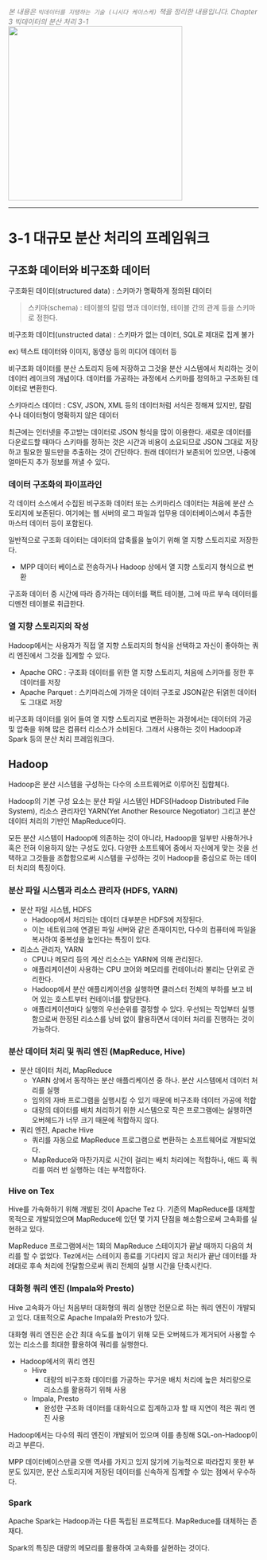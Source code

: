 <span style='color:gray'> *본 내용은 `빅데이터를 지탱하는 기술 (니시다 케이스케)` 책을 정리한 내용입니다.* <span>
<span style='color:gray'> *Chapter 3 빅데이터의 분산 처리 3-1* <span> <br>
<img src=https://velog.velcdn.com/images/suhyun-guri/post/09cb1adf-fd87-4be0-bbd1-7ecba34241a3/image.jpg width=350>
<hr />

# 3-1 대규모 분산 처리의 프레임워크

## 구조화 데이터와 비구조화 데이터

구조화된 데이터(structured data) : 스키마가 명확하게 정의된 데이터

> 스키마(schema) : 테이블의 칼럼 명과 데이터형, 테이블 간의 관계 등을 스키마로 정한다.
> 

비구조화 데이터(unstructed data) : 스키마가 없는 데이터, SQL로 제대로 집계 불가

ex) 텍스트 데이터와 이미지, 동영상 등의 미디어 데이터 등

비구조화 데이터를 분산 스토리지 등에 저장하고 그것을 분산 시스템에서 처리하는 것이 데이터 레이크의 개념이다. 데이터를 가공하는 과정에서 스키마를 정의하고 구조화된 데이터로 변환한다.

스키마리스 데이터 : CSV, JSON, XML 등의 데이터처럼 서식은 정해져 있지만, 칼럼 수나 데이터형이 명확하지 않은 데이터

최근에는 인터넷을 주고받는 데이터로 JSON 형식을 많이 이용한다. 새로운 데이터를 다운로드할 때마다 스키마를 정하는 것은 시간과 비용이 소요되므로 JSON 그대로 저장하고 필요한 필드만을 추출하는 것이 간단하다. 원래 데이터가 보존되어 있으면, 나중에 얼마든지 추가 정보를 꺼낼 수 있다.

### 데이터 구조화의 파이프라인

각 데이터 소스에서 수집된 비구조화 데이터 또는 스키마리스 데이터는 처음에 분산 스토리지에 보존된다. 여기에는 웹 서버의 로그 파일과 업무용 데이터베이스에서 추출한 마스터 데이터 등이 포함된다.

일반적으로 구조화 데이터는 데이터의 압축률을 높이기 위해 열 지향 스토리지로 저장한다. 

- MPP 데이터 베이스로 전송하거나 Hadoop 상에서 열 지향 스토리지 형식으로 변환

구조화 데이터 중 시간에 따라 증가하는 데이터를 팩트 테이블, 그에 따르 부속 데이터를 디멘전 테이블로 취급한다.

### 열 지향 스토리지의 작성

Hadoop에서는 사용자가 직접 열 지향 스토리지의 형식을 선택하고 자신이 좋아하는 쿼리 엔진에서 그것을 집계할 수 있다.

- Apache ORC : 구조화 데이터를 위한 열 지향 스토리지, 처음에 스키마를 정한 후 데이터를 저장
- Apache Parquet : 스키마리스에 가까운 데이터 구조로 JSON같은 뒤얽힌 데이터도 그대로 저장

비구조화 데이터를 읽어 들여 열 지향 스토리지로 변환하는 과정에서는 데이터의 가공 및 압축을 위해 많은 컴퓨터 리소스가 소비된다. 그래서 사용하는 것이 Hadoop과 Spark 등의 분산 처리 프레임워크다.

## Hadoop

Hadoop은 분산 시스템을 구성하는 다수의 소프트웨어로 이루어진 집합체다.

Hadoop의 기본 구성 요소는 분산 파일 시스템인 HDFS(Hadoop Distributed File System), 리소스 관리자인 YARN(Yet Another Resource Negotiator) 그리고 분산 데이터 처리의 기반인 MapReduce이다.

모든 분산 시스템이 Hadoop에 의존하는 것이 아니라, Hadoop을 일부만 사용하거나 혹은 전혀 이용하지 않는 구성도 있다. 다양한 소프트웨어 중에서 자신에게 맞는 것을 선택하고 그것들을 조합함으로써 시스템을 구성하는 것이 Hadoop을 중심으로 하는 데이터 처리의 특징이다.

### 분산 파일 시스템과 리소스 관리자 (HDFS, YARN)

- 분산 파일 시스템, HDFS
    - Hadoop에서 처리되는 데이터 대부분은 HDFS에 저장된다.
    - 이는 네트워크에 연결된 파일 서버와 같은 존재이지만, 다수의 컴퓨터에 파일을 복사하여 중복성을 높인다는 특징이 있다.
- 리소스 관리자, YARN
    - CPU나 메모리 등의 계산 리소스는 YARN에 의해 관리된다.
    - 애플리케이션이 사용하는 CPU 코어와 메모리를 컨테이너라 불리는 단위로 관리한다.
    - Hadoop에서 분산 애플리케이션을 실행하면 클러스터 전체의 부하를 보고 비어 있는 호스트부터 컨테이너를 할당한다.
    - 애플리케이션마다 실행의 우선순위를 결정할 수 있다. 우선되는 작업부터 실행함으로써 한정된 리소스를 낭비 없이 활용하면서 데이터 처리를 진행하는 것이 가능하다.

### 분산 데이터 처리 및 쿼리 엔진 (MapReduce, Hive)

- 분산 데이터 처리, MapReduce
    - YARN 상에서 동작하는 분산 애플리케이션 중 하나. 분산 시스템에서 데이터 처리를 실행
    - 임의의 자바 프로그램을 실행시킬 수 있기 때문에 비구조화 데이터 가공에 적합
    - 대량의 데이터를 배치 처리하기 위한 시스템으로 작은 프로그램에는 실행하면 오버헤드가 너무 크기 때문에 적합하지 않다.
- 쿼리 엔진, Apache Hive
    - 쿼리를 자동으로 MapReduce 프로그램으로 변환하는 소프트웨어로 개발되었다.
    - MapReduce와 마찬가지로 시간이 걸리는 배치 처리에는 적합하나, 애드 혹 쿼리를 여러 번 실행하는 데는 부적합하다.

### Hive on Tex

Hive를 가속화하기 위해 개발된 것이 Apache Tez 다. 기존의 MapReduce를 대체할 목적으로 개발되었으며 MapReduce에 있던 몇 가지 단점을 해소함으로써 고속화를 실현하고 있다.

MapReduce 프로그램에서는 1회의 MapReduce 스테이지가 끝날 때까지 다음의 처리를 할 수 없었다. Tez에서는 스테이지 종료를 기다리지 않고 처리가 끝난 데이터를 차례대로 후속 처리에 전달함으로써 쿼리 전체의 실행 시간을 단축시킨다.

### 대화형 쿼리 엔진 (Impala와 Presto)

Hive 고속화가 아닌 처음부터 대화형의 쿼리 실행만 전문으로 하는 쿼리 엔진이 개발되고 있다. 대표적으로 Apache Impala와 Presto가 있다.

대화형 쿼리 엔진은 순간 최대 속도를 높이기 위해 모든 오버헤드가 제거되어 사용할 수 있는 리소스를 최대한 활용하여 쿼리를 실행한다. 

- Hadoop에서의 쿼리 엔진
    - Hive
        - 대량의 비구조화 데이터를 가공하는 무거운 배치 처리에 높은 처리량으로 리소스를 활용하기 위해 사용
    - Impala, Presto
        - 완성한 구조화 데이터를 대화식으로 집계하고자 할 때 지연이 적은 쿼리 엔진 사용

Hadoop에서는 다수의 쿼리 엔진이 개발되어 있으며 이를 총칭해 SQL-on-Hadoop이라고 부른다.

MPP 데이터베이스만큼 오랜 역사를 가지고 있지 않기에 기능적으로 따라잡지 못한 부분도 있지만, 분산 스토리지에 저장된 데이터를 신속하게 집계할 수 있는 점에서 우수하다.

### Spark

Apache Spark는 Hadoop과는 다른 독립된 프로젝트다. MapReduce를 대체하는 존재다.

Spark의 특징은 대량의 메모리를 활용하여 고속화를 실현하는 것이다.
